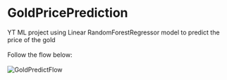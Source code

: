 # GoldPricePrediction<br>
YT ML project using Linear RandomForestRegressor model to predict the price of the gold
<br><br>
Follow the flow below:<br><br>
<img src='https://user-images.githubusercontent.com/74568103/157910785-60bf1411-46b9-4ccc-8fa5-6c209b3c7e36.png' title='GoldPredictFlow'/>
